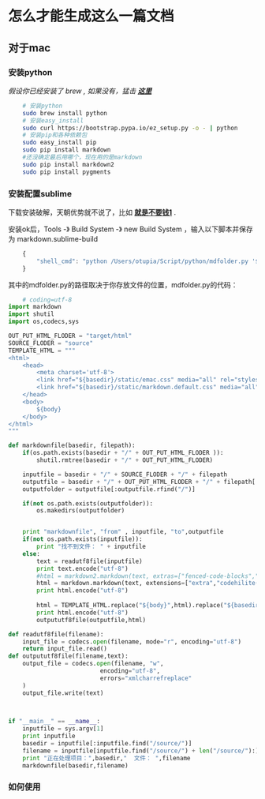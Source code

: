 # 怎么才能生成这么一篇文档
## 对于mac
### 安装python

*假设你已经安装了 brew , 如果没有，猛击 [**这里**](http://webmedia.blog.163.com/blog/static/416695020123261226695/)*

```sh
    # 安装python
	sudo brew install python
    # 安装easy_install
	sudo curl https://bootstrap.pypa.io/ez_setup.py -o - | python
	# 安装pip和各种依赖包
	sudo easy_install pip
	sudo pip install markdown
	#还没确定最后用哪个，现在用的是markdown
	sudo pip install markdown2
	sudo pip install pygments 
```

### 安装配置sublime

下载安装破解，天朝优势就不说了，比如 [**就是不要钱1**](http://pan.baidu.com/share/link?shareid=2975870065&uk=2452735089) .
	

安装ok后，Tools -》 Build System -》 new Build System ，输入以下脚本并保存为 markdown.sublime-build

```javascript
	{
		"shell_cmd": "python /Users/otupia/Script/python/mdfolder.py '${file}'"
	}
```

其中的mdfolder.py的路径取决于你存放文件的位置，mdfolder.py的代码：

```python
	# coding=utf-8
import markdown
import shutil
import os,codecs,sys

OUT_PUT_HTML_FLODER = "target/html"
SOURCE_FLODER = "source"
TEMPLATE_HTML = """
<html>
    <head>
        <meta charset='utf-8'>
        <link href="${basedir}/static/emac.css" media="all" rel="stylesheet" type="text/css" />
        <link href="${basedir}/static/markdown.default.css" media="all" rel="stylesheet" type="text/css" />
    </head>
    <body>
        ${body}
    </body>
</html>
"""

def markdownfile(basedir, filepath):
    if(os.path.exists(basedir + "/" + OUT_PUT_HTML_FLODER )):
        shutil.rmtree(basedir + "/" + OUT_PUT_HTML_FLODER)

    inputfile = basedir + "/" + SOURCE_FLODER + "/" + filepath
    outputfile = basedir + "/" + OUT_PUT_HTML_FLODER + "/" + filepath[:filepath.rfind(".")] + ".html"
    outputfolder = outputfile[:outputfile.rfind("/")]

    if(not os.path.exists(outputfolder)):
        os.makedirs(outputfolder)


    print "markdownfile", "from" , inputfile, "to",outputfile
    if(not os.path.exists(inputfile)):
        print "找不到文件： " + inputfile
    else:
        text = readutf8file(inputfile)
        print text.encode("utf-8")
        #html = markdown2.markdown(text, extras=["fenced-code-blocks","wiki-tables"])
        html = markdown.markdown(text, extensions=["extra","codehilite(linenums=True)"])
        print html.encode("utf-8")
       
        html = TEMPLATE_HTML.replace("${body}",html).replace("${basedir}",basedir);
        print html.encode("utf-8")
        outpututf8file(outputfile,html)

def readutf8file(filename):
    input_file = codecs.open(filename, mode="r", encoding="utf-8")
    return input_file.read()
def outpututf8file(filename,text):
    output_file = codecs.open(filename, "w", 
                          encoding="utf-8", 
                          errors="xmlcharrefreplace"
    )
    output_file.write(text)

    

if "__main__" == __name__:
    inputfile = sys.argv[1]
    print inputfile
    basedir = inputfile[:inputfile.find("/source/")]
    filename = inputfile[inputfile.find("/source/") + len("/source/"):]
    print "正在处理项目：",basedir,"  文件： ",filename
    markdownfile(basedir,filename)

```


### 如何使用